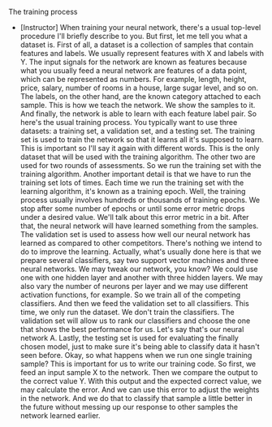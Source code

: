 The training process
- [Instructor] When training your neural network, there's a usual top-level procedure I'll briefly describe to you. But first, let me tell you what a dataset is. First of all, a dataset is a collection of samples that contain features and labels. We usually represent features with X and labels with Y. The input signals for the network are known as features because what you usually feed a neural network are features of a data point, which can be represented as numbers. For example, length, height, price, salary, number of rooms in a house, large sugar level, and so on. The labels, on the other hand, are the known category attached to each sample. This is how we teach the network. We show the samples to it. And finally, the network is able to learn with each feature label pair. So here's the usual training process. You typically want to use three datasets: a training set, a validation set, and a testing set. The training set is used to train the network so that it learns all it's supposed to learn. This is important so I'll say it again with different words. This is the only dataset that will be used with the training algorithm. The other two are used for two rounds of assessments. So we run the training set with the training algorithm. Another important detail is that we have to run the training set lots of times. Each time we run the training set with the learning algorithm, it's known as a training epoch. Well, the training process usually involves hundreds or thousands of training epochs. We stop after some number of epochs or until some error metric drops under a desired value. We'll talk about this error metric in a bit. After that, the neural network will have learned something from the samples. The validation set is used to assess how well our neural network has learned as compared to other competitors. There's nothing we intend to do to improve the learning. Actually, what's usually done here is that we prepare several classifiers, say two support vector machines and three neural networks. We may tweak our network, you know? We could use one with one hidden layer and another with three hidden layers. We may also vary the number of neurons per layer and we may use different activation functions, for example. So we train all of the competing classifiers. And then we feed the validation set to all classifiers. This time, we only run the dataset. We don't train the classifiers. The validation set will allow us to rank our classifiers and choose the one that shows the best performance for us. Let's say that's our neural network A. Lastly, the testing set is used for evaluating the finally chosen model, just to make sure it's being able to classify data it hasn't seen before. Okay, so what happens when we run one single training sample? This is important for us to write our training code. So first, we feed an input sample X to the network. Then we compare the output to the correct value Y. With this output and the expected correct value, we may calculate the error. And we can use this error to adjust the weights in the network. And we do that to classify that sample a little better in the future without messing up our response to other samples the network learned earlier.